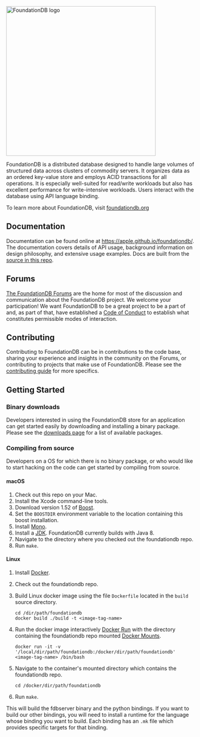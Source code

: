 <img alt="FoundationDB logo" src="documentation/FDB_logo.png?raw=true" width="400">

FoundationDB is a distributed database designed to handle large volumes of structured data across clusters of commodity servers. It organizes data as an ordered key-value store and employs ACID transactions for all operations. It is especially well-suited for read/write workloads but also has excellent performance for write-intensive workloads. Users interact with the database using API language binding.

To learn more about FoundationDB, visit [foundationdb.org](https://www.foundationdb.org/)

## Documentation

Documentation can be found online at <https://apple.github.io/foundationdb/>. The documentation covers details of API usage, background information on design philosophy, and extensive usage examples. Docs are built from the [source in this repo](documentation/sphinx/source).

## Forums

[The FoundationDB Forums](https://forums.foundationdb.org/) are the home for most of the discussion and communication about the FoundationDB project. We welcome your participation!  We want FoundationDB to be a great project to be a part of and, as part of that, have established a [Code of Conduct](CODE_OF_CONDUCT.md) to establish what constitutes permissible modes of interaction.

## Contributing

Contributing to FoundationDB can be in contributions to the code base, sharing your experience and insights in the community on the Forums, or contributing to projects that make use of FoundationDB. Please see the [contributing guide](CONTRIBUTING.md) for more specifics.

## Getting Started

### Binary downloads

Developers interested in using the FoundationDB store for an application can get started easily by downloading and installing a binary package. Please see the [downloads page](https://www.foundationdb.org/download/) for a list of available packages.


### Compiling from source

Developers on a OS for which there is no binary package, or who would like to start hacking on the code can get started by compiling from source.

#### macOS

1. Check out this repo on your Mac.
1. Install the Xcode command-line tools.
1. Download version 1.52 of [Boost](https://sourceforge.net/projects/boost/files/boost/1.52.0/).
1. Set the `BOOSTDIR` environment variable to the location containing this boost installation.
1. Install [Mono](http://www.mono-project.com/download/stable/).
1. Install a [JDK](http://www.oracle.com/technetwork/java/javase/downloads/index.html). FoundationDB currently builds with Java 8.
1. Navigate to the directory where you checked out the foundationdb repo.
1. Run `make`.

#### Linux

1. Install [Docker](https://www.docker.com/).
1. Check out the foundationdb repo.
1. Build Linux docker image using the file `Dockerfile` located in the `build` source directory.

    ```shell
    cd /dir/path/foundationdb
    docker build ./build -t <image-tag-name>
    ```

1. Run the docker image interactively [Docker Run](https://docs.docker.com/engine/reference/run/#general-form) with the directory containing the foundationdb repo mounted [Docker Mounts](https://docs.docker.com/storage/volumes/).

    ```shell
    docker run -it -v '/local/dir/path/foundationdb:/docker/dir/path/foundationdb' <image-tag-name> /bin/bash
    ```

1. Navigate to the container's mounted directory which contains the foundationdb repo.

    ```shell
    cd /docker/dir/path/foundationdb
    ```
1. Run `make`.

This will build the fdbserver binary and the python bindings. If you want to build our other bindings, you will need to install a runtime for the language whose binding you want to build. Each binding has an `.mk` file which provides specific targets for that binding.
